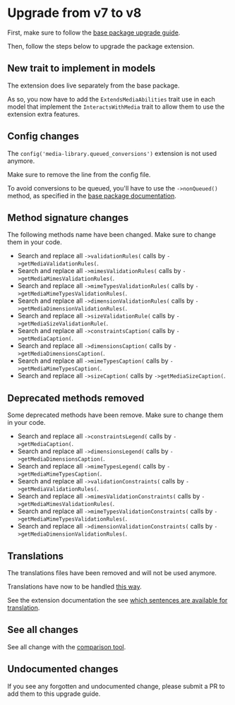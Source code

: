 # Upgrade from v7 to v8

First, make sure to follow the [base package upgrade guide](https://github.com/spatie/laravel-medialibrary/blob/master/UPGRADING.md).

Then, follow the steps below to upgrade the package extension.

## New trait to implement in models

The extension does live separately from the base package.

As so, you now have to add the `ExtendsMediaAbilities` trait use in each model that implement the `InteractsWithMedia` trait to allow them to use the extension extra features.

## Config changes

The `config('media-library.queued_conversions')` extension is not used anymore.

Make sure to remove the line from the config file.

To avoid conversions to be queued, you'll have to use the `->nonQueued()` method, as specified in the [base package documentation](https://docs.spatie.be/laravel-medialibrary/v7/converting-images/defining-conversions/#queuing-conversions).

## Method signature changes

The following methods name have been changed. Make sure to change them in your code.

* Search and replace all `->validationRules(` calls by `->getMediaValidationRules(`.
* Search and replace all `->mimesValidationRules(` calls by `->getMediaMimesValidationRules(`.
* Search and replace all `->mimeTypesValidationRules(` calls by `->getMediaMimeTypesValidationRules(`.
* Search and replace all `->dimensionValidationRules(` calls by `->getMediaDimensionValidationRules(`.
* Search and replace all `->sizeValidationRule(` calls by `->getMediaSizeValidationRule(`.
* Search and replace all `->constraintsCaption(` calls by `->getMediaCaption(`.
* Search and replace all `->dimensionsCaption(` calls by `->getMediaDimensionsCaption(`.
* Search and replace all `->mimeTypesCaption(` calls by `->getMediaMimeTypesCaption(`.
* Search and replace all `->sizeCaption(` calls by `->getMediaSizeCaption(`.

## Deprecated methods removed

Some deprecated methods have been remove. Make sure to change them in your code.

* Search and replace all `->constraintsLegend(` calls by `->getMediaCaption(`.
* Search and replace all `->dimensionsLegend(` calls by `->getMediaDimensionsCaption(`.
* Search and replace all `->mimeTypesLegend(` calls by `->getMediaMimeTypesCaption(`.
* Search and replace all `->validationConstraints(` calls by `->getMediaValidationRules(`.
* Search and replace all `->mimesValidationConstraints(` calls by `->getMediaMimesValidationRules(`.
* Search and replace all `->mimeTypesValidationConstraints(` calls by `->getMediaMimeTypesValidationRules(`.
* Search and replace all `->dimensionValidationConstraints(` calls by `->getMediaDimensionValidationRules(`.

## Translations

The translations files have been removed and will not be used anymore.

Translations have now to be handled [this way](../../README.md#translations).

See the extension documentation the see [which sentences are available for translation](../../README.md#translations).

## See all changes

See all change with the [comparison tool](https://github.com/Okipa/laravel-medialibrary-ext/compare/7.19.3...8.0.0).

## Undocumented changes

If you see any forgotten and undocumented change, please submit a PR to add them to this upgrade guide.

